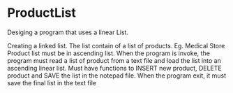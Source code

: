 # ProductList
Desiging a program that uses a linear List.

Creating a linked list. The list contain of a list of products. Eg. Medical Store
Product list must be in ascending list.
When the program is invoke, the program must read a list of product from a text file and load the list into an ascending linear list.
Must have functions to INSERT new product, DELETE product and SAVE the list in the notepad file.
When the program exit, it must save the final list in the text file
